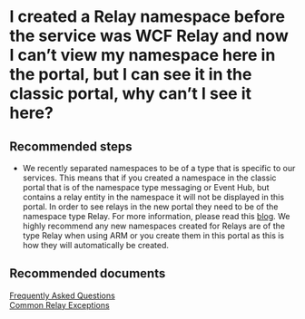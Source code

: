 <properties 
	pageTitle="Why can't I view my namespace in the portal?" 
	description="Why can't I view my namespace in the portal?" 
	service="microsoft.relay"
	resource="namespaces"
	authors="jtaubensee"
	displayOrder="3"
	selfHelpType="resource"
	supportTopicIds=""
	resourceTags=""	
	productPesIds="16123"
	cloudEnvironments="public" 
/>

# I created a Relay namespace before the service was WCF Relay and now I can’t view my namespace here in the portal, but I can see it in the classic portal, why can’t I see it here?

## **Recommended steps**
* We recently separated namespaces to be of a type that is specific to our services. This means that if you created a namespace in the classic portal that is of the namespace type messaging or Event Hub, but contains a relay entity in the namespace it will not be displayed in this portal. In order to see relays in the new portal they need to be of the namespace type Relay. For more information, please read this [blog](https://blogs.msdn.microsoft.com/servicebus/2016/09/14/azure-service-bus-messaging-relay-and-event-hubs-namespace-separation/). We highly recommend any new namespaces created for Relays are of the type Relay when using ARM or you create them in this portal as this is how they will automatically be created.

## **Recommended documents**
[Frequently Asked Questions](https://azure.microsoft.com/documentation/articles/service-bus-relay/relay-faq)<br>
[Common Relay Exceptions](https://azure.microsoft.com/documentation/articles/service-bus-relay/relay-exceptions)